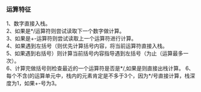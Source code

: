 ### 运算特征
1、数字直接入栈。  
2、如果是*/运算符则尝试读取下一个数字做计算。  
3、如果是+-运算符则尝试读取上一个运算符进行计算。  
4、如果遇到左括号（则优先计算括号内容，将当前运算符直接入栈。  
5、如果遇到右括号）则计算当前括号内容指导遇到左括号（为止（运算最多一次）。  
6、计算完做括号则检查最近的一个运算符是否是*/,如果是则直接出栈计算。
6、每个不含(的运算单元中，栈内的元素肯定是不多于3个，因为*/号直接计算，栈深度为1，如果+-号为3。  
